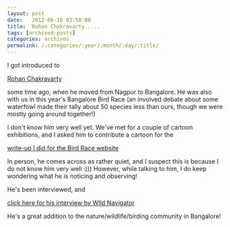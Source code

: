 ```yaml
---
layout: post
date:	2012-06-16 03:58:00
title:  Rohan Chakravarty.....
tags: [archived-posts]
categories: archives
permalink: /:categories/:year/:month/:day/:title/
---
```

I got introduced to 

<a href="http://www.greenhumour.blogspot.com/"> Rohan Chakravarty </a>

some time ago, when he moved from Nagpur to Bangalore. He was also with us in this year's Bangalore Bird Race (an involved debate about some waterfowl made their tally about 50 species less than ours, though we were mostly going around together!)

I don't know him very well yet. We've met for a couple of cartoon exhibitions, and I asked him to contribute a cartoon for the 

<a href="http://birdrace.dhaatu.com/bangalore/2012/report"> write-up I did for the Bird Race website </a>

In person, he comes across as rather quiet, and I suspect this is because I do not know him very well :))) However, while talking to him, I do keep wondering what he is noticing and observing!

He's been interviewed, and 

<a href="http://www.wildnavigator.com/2012/06/a-cartoonist-draws-wildlife-conservation-meet-rohan-chakravarty/"> click here for his interview by Wlld Navigator </a>

He's a great addition to the nature/wildlife/birding community in Bangalore!
